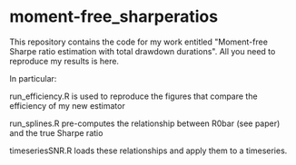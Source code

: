 # moment-free_sharperatios
This repository contains the code for my work entitled "Moment-free Sharpe ratio estimation with total drawdown durations". All you need to reproduce my results is here.

In particular: 

run_efficiency.R is used to reproduce the figures that compare the efficiency of my new estimator

run_splines.R pre-computes the relationship between R0bar (see paper) and the true Sharpe ratio
 
timeseriesSNR.R loads these relationships and apply them to a timeseries.



